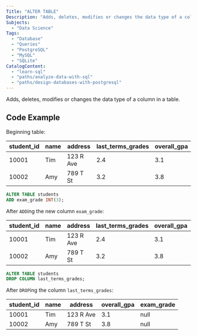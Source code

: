 ```yaml
---
Title: "ALTER TABLE"
Description: "Adds, deletes, modifies or changes the data type of a column in a table."
Subjects:
  - "Data Science"
Tags:
  - "Database"
  - "Queries"
  - "PostgreSQL"
  - "MySQL"
  - "SQLite"
CatalogContent:
  - "learn-sql"
  - "paths/analyze-data-with-sql"
  - "paths/design-databases-with-postgresql"
---
```


 

Adds, deletes, modifies or changes the data type of a column in a table.

## Code Example

Beginning table:

| student_id | name   | address   | last_terms_grades | overall_gpa |
| ---------- | ------ | --------- | ----------------- | ----------- |
| 10001      | Tim    | 123 R Ave |  2.4              | 3.1         |
| 10002      | Amy    | 789 T St  |  3.2              | 3.8         |

```sql
ALTER TABLE students
ADD exam_grade INT(3);
```

After `ADD`ing the new column `exam_grade`:

| student_id | name   | address   | last_terms_grades | overall_gpa | exam_grade |
| ---------- | ------ | --------- | ----------------- | ----------- | ---------- |
| 10001      | Tim    | 123 R Ave |  2.4              | 3.1         | null       |
| 10002      | Amy    | 789 T St  |  3.2              | 3.8         | null       |

```sql
ALTER TABLE students
DROP COLUMN last_terms_grades;
```

After `DROP`ing the column `last_terms_grades`:

| student_id | name   | address   | overall_gpa | exam_grade |
| ---------- | ------ | --------- | ----------- | ---------- |
| 10001      | Tim    | 123 R Ave | 3.1         | null       |
| 10002      | Amy    | 789 T St  | 3.8         | null       |
